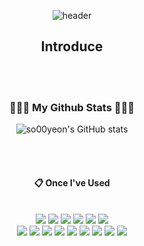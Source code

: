 <div align=center>
  
![header](https://capsule-render.vercel.app/api?type=waving&height=160&section=header&text=Hi!%20I'm%20Soyeon!&fontAlign=50&fontAlignY=70&fontSize=90)

## Introduce

<br/><br/>

<h3>👩🏻‍💻 My Github Stats 👩🏻‍💻</h3>

![so00yeon's GitHub stats](https://github-readme-stats.vercel.app/api?username=so00yeon&show_icons=true&disable_animations=true&include_all_commits=true&theme=nord)

<br/><br/>

#### :clipboard: Once I've Used

 <br/>
  
<img src="https://img.shields.io/badge/JAVA-007396?style=for-the-badge&logo=Java&logoColor=white">
<img src="https://img.shields.io/badge/JavaScript-F7DF1E?style=for-the-badge&logo=JavaScript&logoColor=white">
<img src="https://img.shields.io/badge/TypeScript-3178C6?style=for-the-badge&logo=TypeScript&logoColor=white">
<img src="https://img.shields.io/badge/Spring-6DB33F?style=for-the-badge&logo=Spring&logoColor=white">
<img src="https://img.shields.io/badge/HTML5-E34F26?style=for-the-badge&logo=HTML5&logoColor=white">
<img src="https://img.shields.io/badge/CSS3-1572B6?style=for-the-badge&logo=CSS3&logoColor=white"> <br>
<img src="https://img.shields.io/badge/MySQL-4479A1?style=for-the-badge&logo=MySQL&logoColor=white">
<img src="https://img.shields.io/badge/Oracle-F80000?style=for-the-badge&logo=Oracle&logoColor=white"> 
<img src="https://img.shields.io/badge/aws-232F3E?style=for-the-badge&logo=Amazon aws&logoColor=white">
<img src="https://img.shields.io/badge/Eclipse-2C2255?style=for-the-badge&logo=Eclipse%20IDE&logoColor=white">
<img src="https://img.shields.io/badge/github-181717?style=for-the-badge&logo=github&logoColor=white">
<img src="https://img.shields.io/badge/VSCode-007ACC?style=for-the-badge&logo=VisualStudioCode&logoColor=white">
<img src="https://img.shields.io/badge/IntelliJ-000000?style=for-the-badge&logo=intellijidea&logoColor=white">
<img src="https://img.shields.io/badge/Nest-E0234E?style=for-the-badge&logo=nestjs&logoColor=white">
<img src="https://img.shields.io/badge/redis-DC382D?style=for-the-badge&logo=redis&logoColor=white">

<br/><br/>

</div>
